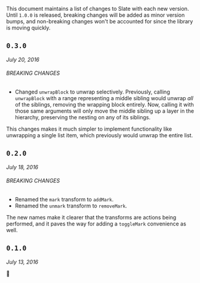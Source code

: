 
This document maintains a list of changes to Slate with each new version. Until `1.0.0` is released, breaking changes will be added as minor version bumps, and non-breaking changes won't be accounted for since the library is moving quickly.


## `0.3.0`
_July 20, 2016_

###### BREAKING CHANGES

- Changed `unwrapBlock` to unwrap selectively. Previously, calling `unwrapBlock` with a range representing a middle sibling would unwrap _all_ of the siblings, removing the wrapping block entirely. Now, calling it with those same arguments will only move the middle sibling up a layer in the hierarchy, preserving the nesting on any of its siblings.

This changes makes it much simpler to implement functionality like unwrapping a single list item, which previously would unwrap the entire list.


## `0.2.0`
_July 18, 2016_

###### BREAKING CHANGES

- Renamed the `mark` transform to `addMark`.
- Renamed the `unmark` transform to `removeMark`. 

The new names make it clearer that the transforms are actions being performed, and it paves the way for adding a `toggleMark` convenience as well.


## `0.1.0`
_July 13, 2016_

:tada:

